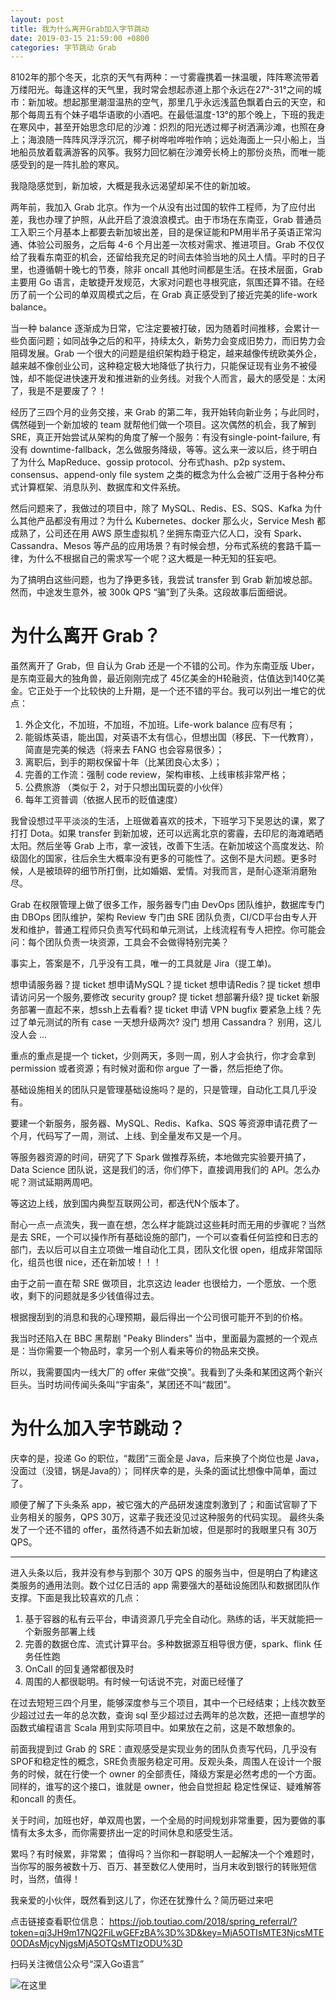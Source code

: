 ```yaml
---
layout: post
title: 我为什么离开Grab加入字节跳动
date: 2019-03-15 21:59:00 +0800
categories: 字节跳动 Grab
---
```


8102年的那个冬天，北京的天气有两种：一寸雾霾携着一抹温暖，阵阵寒流带着万缕阳光。每逢这样的天气里，我时常会想起赤道上那个永远在27°-31°之间的城市：新加坡。想起那里潮湿温热的空气，那里几乎永远浅蓝色飘着白云的天空，和那个每周五有个妹子唱华语歌的小酒吧。在最低温度-13°的那个晚上，下班的我走在寒风中，甚至开始思念印尼的沙滩：炽烈的阳光透过椰子树洒满沙滩，也照在身上；海浪随一阵阵风浮浮沉沉，椰子树哗啦哗啦作响；远处海面上一只小船上，当地船员放着载满游客的风筝。我努力回忆躺在沙滩旁长椅上的那份炎热，而唯一能感受到的是一阵扎脸的寒风。

我隐隐感觉到，新加坡，大概是我永远渴望却呆不住的新加坡。

两年前，我加入 Grab 北京。作为一个从没有出过国的软件工程师，为了应付出差，我也办理了护照，从此开启了浪浪浪模式。由于市场在东南亚，Grab 普通员工入职三个月基本上都要去新加坡出差，目的是保证能和PM用半吊子英语正常沟通、体验公司服务，之后每 4-6 个月出差一次核对需求、推进项目。Grab 不仅仅给了我看东南亚的机会，还留给我充足的时间去体验当地的风土人情。平时的日子里，也遵循朝十晚七的节奏，除非 oncall 其他时间都是生活。在技术层面，Grab 主要用 Go 语言，走敏捷开发规范，大家对问题也寻根究底，氛围还算不错。在经历了前一个公司的单双周模式之后，在 Grab 真正感受到了接近完美的life-work balance。

当一种 balance 逐渐成为日常，它注定要被打破，因为随着时间推移，会累计一些负面问题；如同战争之后的和平，持续太久，新势力会变成旧势力，而旧势力会阻碍发展。Grab 一个很大的问题是组织架构趋于稳定，越来越像传统欧美外企，越来越不像创业公司，这种稳定极大地降低了执行力，只能保证现有业务不被侵蚀，却不能促进快速开发和推进新的业务线。对我个人而言，最大的感受是：太闲了，我是不是要废了？！

经历了三四个月的业务交接，来 Grab 的第二年，我开始转向新业务；与此同时，偶然碰到一个新加坡的 team 就帮他们做一个项目。这次偶然的机会，我了解到 SRE，真正开始尝试从架构的角度了解一个服务：有没有single-point-failure, 有没有 downtime-fallback，怎么做服务降级，等等。这么来一波以后，终于明白了为什么 MapReduce、gossip protocol、分布式hash、p2p system、consensus、append-only file system 之类的概念为什么会被广泛用于各种分布式计算框架、消息队列、数据库和文件系统。

然后问题来了，我做过的项目中，除了 MySQL、Redis、ES、SQS、Kafka 为什么其他产品都没有用过？为什么 Kubernetes、docker 那么火，Service Mesh 都成熟了，公司还在用 AWS 原生虚拟机？坐拥东南亚六亿人口，没有 Spark、Cassandra、Mesos 等产品的应用场景？有时候会想，分布式系统的套路千篇一律，为什么不根据自己的需求写一个呢？这大概是一种无知的狂妄吧。

为了搞明白这些问题，也为了挣更多钱，我尝试 transfer 到 Grab 新加坡总部。然而，中途发生意外，被 300k QPS “骗”到了头条。这段故事后面细说。

# 为什么离开 Grab？

虽然离开了 Grab，但 自认为 Grab 还是一个不错的公司。作为东南亚版 Uber，是东南亚最大的独角兽，最近刚刚完成了 45亿美金的H轮融资，估值达到140亿美金。它正处于一个比较快的上升期，是一个还不错的平台。我可以列出一堆它的优点：

1. 外企文化，不加班，不加班，不加班。Life-work balance 应有尽有；
2. 能锻炼英语，能出国，对英语不太有信心，但想出国（移民、下一代教育），简直是完美的候选（将来去 FANG 也会容易很多）；
3. 离职后，到手的期权保留十年（比某团良心太多）；
4. 完善的工作流：强制 code review，架构审核、上线审核非常严格；
5. 公费旅游 （类似于 2，对于只想出国玩耍的小伙伴）
6. 每年工资普调（依据人民币的贬值速度）

我曾设想过平平淡淡的生活，上班做着喜欢的技术，下班学习下吴恩达的课，累了打打 Dota。如果 transfer 到新加坡，还可以远离北京的雾霾，去印尼的海滩晒晒太阳。然后坐等 Grab 上市，拿一波钱，改善下生活。在新加坡这个高度发达、阶级固化的国家，往后余生大概率没有更多的可能性了。这倒不是大问题。更多时候，人是被琐碎的细节所打倒，比如婚姻、爱情。对我而言，是耐心逐渐消磨殆尽。

Grab 在权限管理上做了很多工作，服务器专门由 DevOps 团队维护，数据库专门由 DBOps 团队维护，架构 Review 专门由 SRE 团队负责，CI/CD平台由专人开发和维护，普通工程师只负责写代码和单元测试，上线流程有专人把控。你可能会问：每个团队负责一块资源，工具会不会做得特别完美？

事实上，答案是不，几乎没有工具，唯一的工具就是 Jira（提工单)。

想申请服务器？提 ticket
想申请MySQL？提 ticket
想申请Redis？提 ticket
想申请访问另一个服务,要修改 security group? 提 ticket
想部署升级? 提 ticket
新服务部署一直起不来，想ssh上去看看? 提 ticket 申请 VPN
bugfix 要紧急上线？先过了单元测试的所有 case
一天想升级两次? 没门
想用 Cassandra？ 别用，这儿没人会
...

重点的重点是提一个 ticket，少则两天，多则一周，别人才会执行，你才会拿到 permission 或者资源；有时候对面和你 argue 了一番，然后拒绝了你。

基础设施相关的团队只是管理基础设施吗？是的，只是管理，自动化工具几乎没有。

要建一个新服务，服务器、MySQL、Redis、Kafka、SQS 等资源申请花费了一个月，代码写了一周，测试、上线、到全量发布又是一个月。

等服务器资源的时间，研究了下 Spark 做推荐系统，本地做完实验要开搞了，Data Science 团队说，这是我们的活，你们停下，直接调用我们的 API。怎么办呢？测试延期两周吧。

等这边上线，放到国内典型互联网公司，都迭代N个版本了。

耐心一点一点流失，我一直在想，怎么样才能跳过这些耗时而无用的步骤呢？当然是去 SRE，一个可以操作所有基础设施的部门，一个可以查看任何监控和日志的部门，去以后可以自主立项做一堆自动化工具，团队文化很 open，组成非常国际化，组员也很 nice，还在新加坡！！！

由于之前一直在帮 SRE 做项目，北京这边 leader 也很给力，一个愿放、一个愿收，剩下的问题就是多少钱值得过去。

根据搜刮到的消息和我的心理预期，最后得出一个公司很可能开不到的价格。

我当时还陷入在 BBC 黑帮剧 "Peaky Blinders" 当中，里面最为震撼的一个观点是：当你需要一个物品时，拿另一个别人看来等价的物品来交换。

所以，我需要国内一线大厂的 offer 来做“交换”。我看到了头条和某团这两个新兴巨头。当时坊间传闻头条叫“宇宙条”，某团还不叫“裁团”。

# 为什么加入字节跳动？

庆幸的是，投递 Go 的职位，“裁团”三面全是 Java，后来换了个岗位也是 Java，没面过（没错，锅是Java的）；
同样庆幸的是，头条的面试比想像中简单，面过了。

顺便了解了下头条系 app，被它强大的产品研发速度刺激到了；和面试官聊了下业务相关的服务，QPS 30万，这辈子我还没见过这种服务的代码实现。
最终头条发了一个还不错的 offer，虽然待遇不如去新加坡，但是那时的我眼里只有 30万 QPS。

-------------

进入头条以后，我并没有参与到那个 30万 QPS 的服务当中，但是明白了构建这类服务的通用法则。数个过亿日活的 app 需要强大的基础设施团队和数据团队作支撑。下面是我比较喜欢的几点：

1. 基于容器的私有云平台，申请资源几乎完全自动化。熟练的话，半天就能把一个新服务部署上线
2. 完善的数据仓库、流式计算平台。多种数据源互相导很方便，spark、flink 任务任性跑
3. OnCall 的回复通常都很及时
4. 周围的人都很聪明。有时候一句话说不完，对面已经懂了

在过去短短三四个月里，能够深度参与三个项目，其中一个已经结束；上线次数至少超过过去一年的总次数，查询 sql 至少超过过去两年的总次数，还把一直想学的函数式编程语言 Scala 用到实际项目中。如果放在之前，这是不敢想象的。

前面我提到过 Grab 的 SRE：直观感受是实现业务的团队负责写代码，几乎没有SPOF和稳定性的概念，SRE负责服务稳定可用。反观头条，周围人在设计一个服务的时候，就在行使一个 owner 的全部责任，降级方案是必然考虑的一个方面。同样的，谁写的这个接口，谁就是 owner，他会自觉担起 稳定性保证、疑难解答和oncall 的责任。

关于时间，加班也好，单双周也罢，一个全局的时间规划非常重要，因为要做的事情有太多太多，而你需要挤出一定的时间休息和感受生活。

累吗？有时候累，非常累；
值得吗？当你和一群聪明人一起解决一个个难题时，当你写的服务被数十万、百万、甚至数亿人使用时，当月末收到银行的转账短信时，当然，值得！


我亲爱的小伙伴，既然看到这儿了，你还在犹豫什么？简历砸过来吧

点击链接查看职位信息： https://job.toutiao.com/2018/spring_referral/?token=qj3JH9m17NQ2FiLwGEFzBA%3D%3D&key=MjA5OTIsMTE3NjcsMTE0ODAsMjcyNjgsMjA5OTQsMTIzODU%3D


扫码关注微信公众号“深入Go语言”

![在这里]( http://oat5ddzns.bkt.clouddn.com/qrcode_for_gh_9280bd217b46_430.jpg "qrcode")